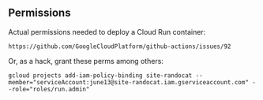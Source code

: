

## Permissions

Actual permissions needed to deploy a Cloud Run container:

    https://github.com/GoogleCloudPlatform/github-actions/issues/92

Or, as a hack, grant these perms among others:

    gcloud projects add-iam-policy-binding site-randocat --member="serviceAccount:june13@site-randocat.iam.gserviceaccount.com" --role="roles/run.admin"